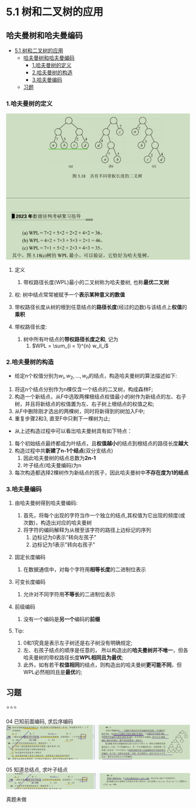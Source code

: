 # 5.1 树和二叉树的应用

## 哈夫曼树和哈夫曼编码

- [5.1 树和二叉树的应用](#51-树和二叉树的应用)
  - [哈夫曼树和哈夫曼编码](#哈夫曼树和哈夫曼编码)
    - [1.哈夫曼树的定义](#1哈夫曼树的定义)
    - [2.哈夫曼树的构造](#2哈夫曼树的构造)
    - [3.哈夫曼编码](#3哈夫曼编码)
  - [习题](#习题)

### 1.哈夫曼树的定义

![20220816231130](https://raw.githubusercontent.com/Logible/Image/main/note_image/20220816231130.png)

1. 定义
   1. 带权路径长度(WPL)最小的二叉树称为哈夫曼树, 也称**最优二叉树**

2. 权: 树中结点常常被赋予一个**表示某种意义的数值**

3. 带权路径长度从树的根到任意结点的**路径长度**(经过的边数)与该结点上**权值**的**乘积**

4. 带权路径长度:
    1. 树中所有叶结点的**带权路径长度之和**, 记为
       1. $WPL = \sum_{i = 1}^{n} w_il_i$

### 2.哈夫曼树的构造

- 给定n个权值分别为$w_i, w_2,…,w_n$的结点，构造哈夫曼树的算法描述如下:

1. 将这n个结点分别作为n棵仅含一个结点的二叉树，构成森林F;
2. 构造一个新结点，从F中选取两棵根结点权值最小的树作为新结点的左、右子树，并且将新结点的权值置为左、右子树上根结点的权值之和;
3. 从F中删除刚才选出的两棵树，同时将新得到的树加入F中;
4. 重复步骤2和3, 直至F中只剩下一棵树为止;

- 从上述构造过程中可以看岀哈夫曼树具有如下特点：

1. 每个初始结点最终都成为叶结点，且**权值越小**的结点到根结点的路径长度**越大**
2. 构造过程中共**新建了n-1个结点**(双分支结点)
   1. 因此哈夫曼树的结点总数为**2n-1**
   2. 叶子结点(哈夫曼编码)为n
3. 每次构造都选择2棵树作为新结点的孩子，因此哈夫曼树中**不存在度为1的结点**

### 3.哈夫曼编码

1. 由哈夫曼树得到哈夫曼编码:
   1. 首先，将每个出现的字符当作一个独立的结点,其权值为它出现的频度(或次数)，构造出对应的哈夫曼树
   2. 将字符的编码解释为从根至该字符的路径上边标记的序列
      1. 边标记为0表示"转向左孩子"
      2. 边标记为1表示"转向右孩子"

2. 固定长度编码
   1. 在数据通信中，对每个字符用**相等长度**的二进制位表示
3. 可变长度编码
   1. 允许对不同字符用**不等长**的二进制位表示
4. 前级编码
   1. 没有一个编码是**另一个**编码的**前缀**

5. Tip:
   1. 0和1究竟是表示左子树还是右子树没有明确规定;
   2. 左、右孩子结点的顺序是任意的， 所以构造出的**哈夫曼树并不唯一**，但各哈夫曼树的带权路径长度**WPL相同且为最优**;
   3. 此外，如有若干**权值相同**的结点，则构造出的哈夫曼树**更可能不同**，但WPL必然相同且是**最优**的;

## 习题

⭐⭐⭐

04 已知前面编码, 求后序编码![20220817003026](https://raw.githubusercontent.com/Logible/Image/main/note_image/20220817003026.png)

05 知道总结点, 求叶子结点![20220817002937](https://raw.githubusercontent.com/Logible/Image/main/note_image/20220817002937.png)

真题未做
